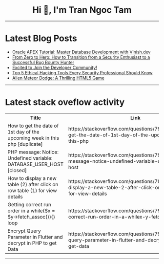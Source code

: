 <h1 align="center">Hi 👋, I'm Tran Ngoc Tam</h1>

---

# Latest Blog Posts 
<!-- BLOG-POST-LIST:START -->
- [Oracle APEX Tutorial: Master Database Development with Vinish.dev](https://dev.to/foxinfotech/oracle-apex-tutorial-master-database-development-with-vinishdev-2ic5)
- [From Zero to Hero: How to Transition from a Security Enthusiast to a Successful Bug Bounty Hunter](https://dev.to/kamna_singh_0239acbff9a97/from-zero-to-hero-how-to-transition-from-a-security-enthusiast-to-a-successful-bug-bounty-hunter-4li2)
- [Excited to Join the Developer Community!](https://dev.to/gracerosen/excited-to-join-the-developer-community-19dd)
- [Top 5 Ethical Hacking Tools Every Security Professional Should Know](https://dev.to/kamna_singh_0239acbff9a97/top-5-ethical-hacking-tools-every-security-professional-should-know-3dni)
- [Alien Meteor Dodge: A Thrilling HTML5 Game](https://dev.to/itsshaikhaj/alien-meteor-dodge-a-thrilling-html5-game-4fph)
<!-- BLOG-POST-LIST:END -->

---

# Latest stack oveflow activity
<table>
  <tr><th>Title</th><th>Link</th></tr>
  <!-- STACKOVERFLOW:START --><tr><td>How to get the date of 1st day of the upcoming week in this php [duplicate]</td><td>https://stackoverflow.com/questions/79006601/how-to-get-the-date-of-1st-day-of-the-upcoming-week-in-this-php</td></tr><tr><td>PHP message: Notice: Undefined variable: DATABASE_USER_HOST [closed]</td><td>https://stackoverflow.com/questions/79006261/php-message-notice-undefined-variable-database-user-host</td></tr><tr><td>How to display a new table &lpar;2&rpar; after click on row table &lpar;1&rpar; for view details</td><td>https://stackoverflow.com/questions/79006240/how-to-display-a-new-table-2-after-click-on-row-table-1-for-view-details</td></tr><tr><td>Getting correct run order in a while&lpar;$x = $y-&gt;fetch_assoc&lpar;&rpar;&rpar;{} loop</td><td>https://stackoverflow.com/questions/79006191/getting-correct-run-order-in-a-whilex-y-fetch-assoc-loop</td></tr><tr><td>Encrypt Query Parameter in Flutter and decrypt in PHP to get Data</td><td>https://stackoverflow.com/questions/79005974/encrypt-query-parameter-in-flutter-and-decrypt-in-php-to-get-data</td></tr><!-- STACKOVERFLOW:END -->
</table>

---


